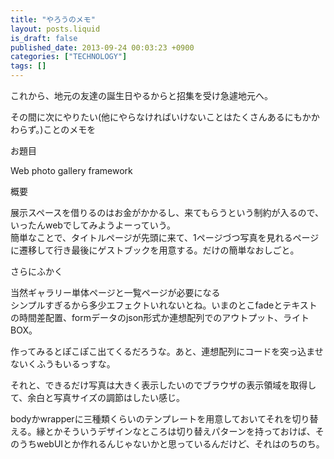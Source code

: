 ```yaml
---
title: "やろうのメモ"
layout: posts.liquid
is_draft: false
published_date: 2013-09-24 00:03:23 +0900
categories: ["TECHNOLOGY"]
tags: []
---
```


これから、地元の友達の誕生日やるからと招集を受け急遽地元へ。

その間に次にやりたい(他にやらなければいけないことはたくさんあるにもかかわらず。)ことのメモを

お題目

Web photo gallery framework

概要

展示スペースを借りるのはお金がかかるし、来てもらうという制約が入るので、いったんwebでしてみようよーっていう。  
簡単なことで、タイトルページが先頭に来て、1ページづつ写真を見れるページに遷移して行き最後にゲストブックを用意する。だけの簡単なおしごと。

さらにふかく

当然ギャラリー単体ページと一覧ページが必要になる  
シンプルすぎるから多少エフェクトいれないとね。いまのとこfadeとテキストの時間差配置、formデータのjson形式か連想配列でのアウトプット、ライトBOX。

作ってみるとぽこぽこ出てくるだろうな。あと、連想配列にコードを突っ込ませないくふうもいるっすな。

それと、できるだけ写真は大きく表示したいのでブラウザの表示領域を取得して、余白と写真サイズの調節はしたい感じ。

bodyかwrapperに三種類くらいのテンプレートを用意しておいてそれを切り替える。縁とかそういうデザインなところは切り替えパターンを持っておけば、そのうちwebUIとか作れるんじゃないかと思っているんだけど、それはのちのち。


